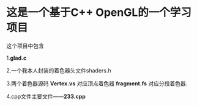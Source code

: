 <h1> 这是一个基于C++ OpenGL的一个学习项目 </h1>
<p>这个项目中包含 </p>
<p>1.<b>glad.c</b></p> 
<p>2.一个我本人封装的着色器头文件shaders.h</p>
<p>3.两个着色器源码 <b>Vertex.vs</b> 对应顶点着色器 <b>fragment.fs</b> 对应分段着色器. </p>
<p>4.cpp文件主要文件——<b>233.cpp</b>
